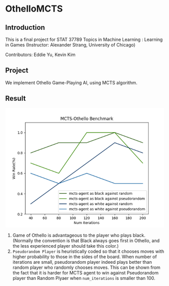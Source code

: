 # OthelloMCTS

## Introduction
This is a final project for STAT 37789 Topics in Machine Learning : Learning in Games
(Instructor: Alexander Strang, University of Chicago)

Contributors: Eddie Yu, Kevin Kim

## Project
We implement Othello Game-Playing AI, using MCTS algorithm.

## Result
![](benchmark.png)
1. Game of Othello is advantageous to the player who plays black. (Normally the convention is that Black always goes first in Othello, and the less experienced player should take this color.)
2. `Pseudorandom Player` is heuristically coded so that it chooses moves with higher probability to those in the sides of the board. When number of iterations are small, pseudorandom player indeed plays better than random player who randomly chooses moves. This can be shown from the fact that it is harder for MCTS agent to win against Pseudorandom player than Random Plyaer when `num_iterations` is smaller than 100.